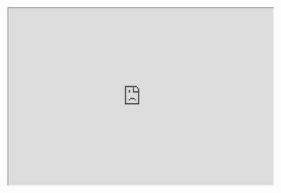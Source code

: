 <iframe src="https://sites.google.com/view/dodaldals" name="isudagovno" width="600px" height="400px" scrolling="yes" frameborder="1" align="center"></iframe>
